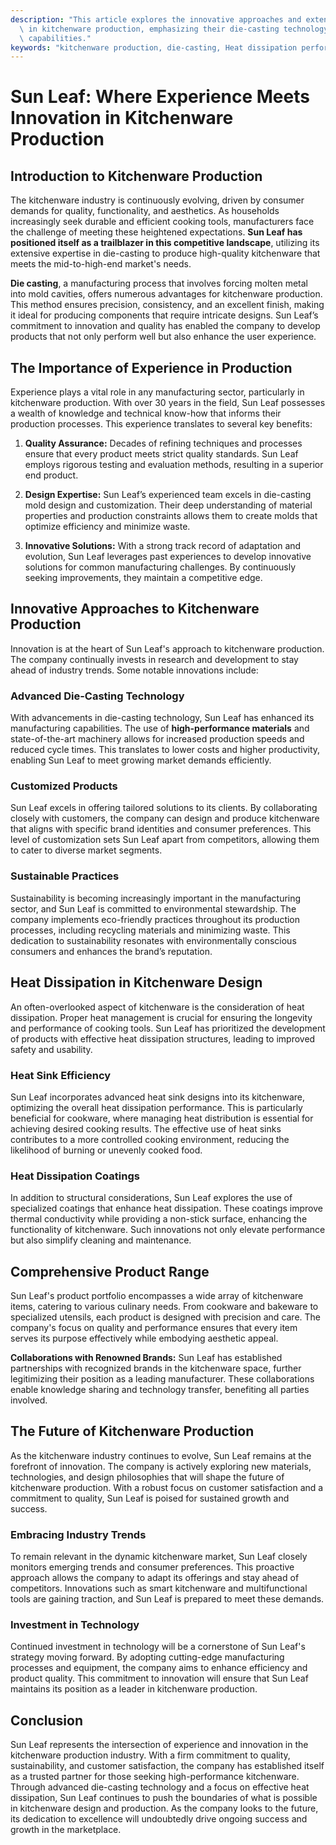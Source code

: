 ```yaml
---
description: "This article explores the innovative approaches and extensive experience of Sun Leaf\
  \ in kitchenware production, emphasizing their die-casting technology and design\
  \ capabilities."
keywords: "kitchenware production, die-casting, Heat dissipation performance, Heat sink"
---
```

# Sun Leaf: Where Experience Meets Innovation in Kitchenware Production

## Introduction to Kitchenware Production

The kitchenware industry is continuously evolving, driven by consumer demands for quality, functionality, and aesthetics. As households increasingly seek durable and efficient cooking tools, manufacturers face the challenge of meeting these heightened expectations. **Sun Leaf has positioned itself as a trailblazer in this competitive landscape**, utilizing its extensive expertise in die-casting to produce high-quality kitchenware that meets the mid-to-high-end market's needs.

**Die casting**, a manufacturing process that involves forcing molten metal into mold cavities, offers numerous advantages for kitchenware production. This method ensures precision, consistency, and an excellent finish, making it ideal for producing components that require intricate designs. Sun Leaf’s commitment to innovation and quality has enabled the company to develop products that not only perform well but also enhance the user experience.

## The Importance of Experience in Production

Experience plays a vital role in any manufacturing sector, particularly in kitchenware production. With over 30 years in the field, Sun Leaf possesses a wealth of knowledge and technical know-how that informs their production processes. This experience translates to several key benefits:

1. **Quality Assurance:** Decades of refining techniques and processes ensure that every product meets strict quality standards. Sun Leaf employs rigorous testing and evaluation methods, resulting in a superior end product.

2. **Design Expertise:** Sun Leaf’s experienced team excels in die-casting mold design and customization. Their deep understanding of material properties and production constraints allows them to create molds that optimize efficiency and minimize waste.

3. **Innovative Solutions:** With a strong track record of adaptation and evolution, Sun Leaf leverages past experiences to develop innovative solutions for common manufacturing challenges. By continuously seeking improvements, they maintain a competitive edge.

## Innovative Approaches to Kitchenware Production

Innovation is at the heart of Sun Leaf's approach to kitchenware production. The company continually invests in research and development to stay ahead of industry trends. Some notable innovations include:

### Advanced Die-Casting Technology

With advancements in die-casting technology, Sun Leaf has enhanced its manufacturing capabilities. The use of **high-performance materials** and state-of-the-art machinery allows for increased production speeds and reduced cycle times. This translates to lower costs and higher productivity, enabling Sun Leaf to meet growing market demands efficiently.

### Customized Products

Sun Leaf excels in offering tailored solutions to its clients. By collaborating closely with customers, the company can design and produce kitchenware that aligns with specific brand identities and consumer preferences. This level of customization sets Sun Leaf apart from competitors, allowing them to cater to diverse market segments.

### Sustainable Practices

Sustainability is becoming increasingly important in the manufacturing sector, and Sun Leaf is committed to environmental stewardship. The company implements eco-friendly practices throughout its production processes, including recycling materials and minimizing waste. This dedication to sustainability resonates with environmentally conscious consumers and enhances the brand’s reputation.

## Heat Dissipation in Kitchenware Design

An often-overlooked aspect of kitchenware is the consideration of heat dissipation. Proper heat management is crucial for ensuring the longevity and performance of cooking tools. Sun Leaf has prioritized the development of products with effective heat dissipation structures, leading to improved safety and usability.

### Heat Sink Efficiency

Sun Leaf incorporates advanced heat sink designs into its kitchenware, optimizing the overall heat dissipation performance. This is particularly beneficial for cookware, where managing heat distribution is essential for achieving desired cooking results. The effective use of heat sinks contributes to a more controlled cooking environment, reducing the likelihood of burning or unevenly cooked food.

### Heat Dissipation Coatings

In addition to structural considerations, Sun Leaf explores the use of specialized coatings that enhance heat dissipation. These coatings improve thermal conductivity while providing a non-stick surface, enhancing the functionality of kitchenware. Such innovations not only elevate performance but also simplify cleaning and maintenance.

## Comprehensive Product Range

Sun Leaf's product portfolio encompasses a wide array of kitchenware items, catering to various culinary needs. From cookware and bakeware to specialized utensils, each product is designed with precision and care. The company's focus on quality and performance ensures that every item serves its purpose effectively while embodying aesthetic appeal.

**Collaborations with Renowned Brands:** Sun Leaf has established partnerships with recognized brands in the kitchenware space, further legitimizing their position as a leading manufacturer. These collaborations enable knowledge sharing and technology transfer, benefiting all parties involved.

## The Future of Kitchenware Production

As the kitchenware industry continues to evolve, Sun Leaf remains at the forefront of innovation. The company is actively exploring new materials, technologies, and design philosophies that will shape the future of kitchenware production. With a robust focus on customer satisfaction and a commitment to quality, Sun Leaf is poised for sustained growth and success.

### Embracing Industry Trends

To remain relevant in the dynamic kitchenware market, Sun Leaf closely monitors emerging trends and consumer preferences. This proactive approach allows the company to adapt its offerings and stay ahead of competitors. Innovations such as smart kitchenware and multifunctional tools are gaining traction, and Sun Leaf is prepared to meet these demands.

### Investment in Technology

Continued investment in technology will be a cornerstone of Sun Leaf's strategy moving forward. By adopting cutting-edge manufacturing processes and equipment, the company aims to enhance efficiency and product quality. This commitment to innovation will ensure that Sun Leaf maintains its position as a leader in kitchenware production.

## Conclusion

Sun Leaf represents the intersection of experience and innovation in the kitchenware production industry. With a firm commitment to quality, sustainability, and customer satisfaction, the company has established itself as a trusted partner for those seeking high-performance kitchenware. Through advanced die-casting technology and a focus on effective heat dissipation, Sun Leaf continues to push the boundaries of what is possible in kitchenware design and production. As the company looks to the future, its dedication to excellence will undoubtedly drive ongoing success and growth in the marketplace.

